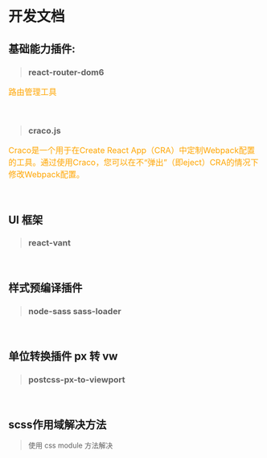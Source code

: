 # 开发文档

## 基础能力插件:

> ### react-router-dom6

<p style="font-size: 16px; color: orange;">路由管理工具</p>

<br />

> ### craco.js

<p style="font-size: 16px; color: orange;">Craco是一个用于在Create React App（CRA）中定制Webpack配置的工具。通过使用Craco，您可以在不“弹出”（即eject）CRA的情况下修改Webpack配置。</p>

<br />

## UI 框架

> ### react-vant

<br />

## 样式预编译插件

> ### node-sass sass-loader

<br />

## 单位转换插件 px 转 vw

> ### postcss-px-to-viewport

<br />

## scss作用域解决方法
> 使用 css module 方法解决